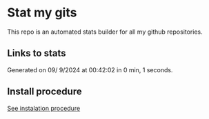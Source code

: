 # Stat my gits

This repo is an automated stats builder for all my github repositories.

## Links to stats


Generated on 09/ 9/2024 at 00:42:02 in 0 min, 1 seconds.

## Install procedure

[See instalation procedure](./src/install.md)
